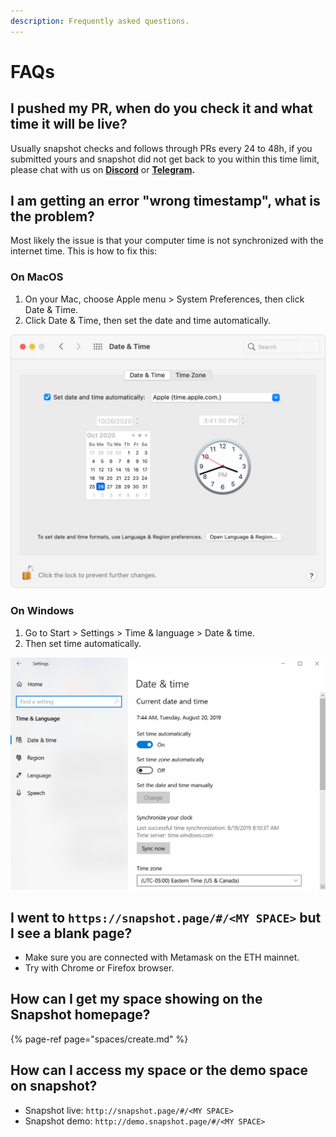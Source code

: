```yaml
---
description: Frequently asked questions.
---
```


# FAQs

## **I pushed my PR, when do you check it and what time it will be live?**

Usually snapshot checks and follows through PRs every 24 to 48h, if you submitted yours and snapshot did not get back to you within this time limit, please chat with us on [**Discord**](https://discord.gg/dDbNGZe) or [**Telegram**](https://t.me/snapshotlabs)**.**

## **I am getting an error "wrong timestamp", what is the problem?**

Most likely the issue is that your computer time is not synchronized with the internet time. This is how to fix this:

### On MacOS

1. On your Mac, choose Apple menu &gt; System Preferences, then click Date & Time.
2. Click Date & Time, then set the date and time automatically.

![](.gitbook/assets/image.png)

### On Windows

1. Go to Start &gt; Settings &gt; Time & language &gt; Date & time.
2. Then set time automatically.

![](.gitbook/assets/image%20%282%29.png)

## **I went to** `https://snapshot.page/#/<MY SPACE>` **but I see a blank page?**

* Make sure you are connected with Metamask on the ETH mainnet.
* Try with Chrome or Firefox browser.

## **How can I get my space showing on the Snapshot homepage?**

{% page-ref page="spaces/create.md" %}

## **How can I access my space or the demo space on snapshot?**

* Snapshot live: `http://snapshot.page/#/<MY SPACE>`
* Snapshot demo: `http://demo.snapshot.page/#/<MY SPACE>`

